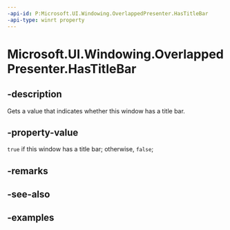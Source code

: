 ```yaml
---
-api-id: P:Microsoft.UI.Windowing.OverlappedPresenter.HasTitleBar
-api-type: winrt property
---
```


# Microsoft.UI.Windowing.OverlappedPresenter.HasTitleBar

<!--
public bool HasTitleBar { get; }
-->


## -description

Gets a value that indicates whether this window has a title bar.

## -property-value

`true` if this window has a title bar; otherwise, `false`;

## -remarks

## -see-also

## -examples


